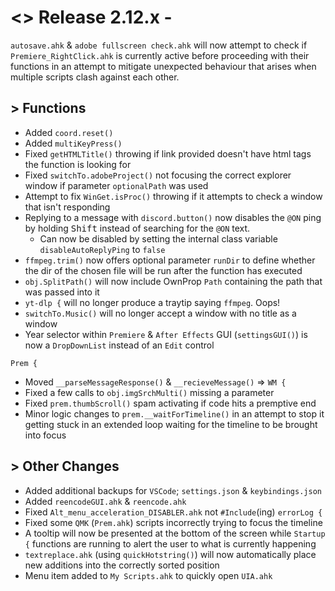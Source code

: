 # <> Release 2.12.x - 
`autosave.ahk` & `adobe fullscreen check.ahk` will now attempt to check if `Premiere_RightClick.ahk` is currently active before proceeding with their functions in an attempt to mitigate unexpected behaviour that arises when multiple scripts clash against each other.

## > Functions
- Added `coord.reset()`
- Added `multiKeyPress()`
- Fixed `getHTMLTitle()` throwing if link provided doesn't have html tags the function is looking for
- Fixed `switchTo.adobeProject()` not focusing the correct explorer window if parameter `optionalPath` was used
- Attempt to fix `WinGet.isProc()` throwing if it attempts to check a window that isn't responding
- Replying to a message with `discord.button()` now disables the `@ON` ping by holding <kbd>Shift</kbd> instead of searching for the `@ON` text.
    - Can now be disabled by setting the internal class variable `disableAutoReplyPing` to `false`
- `ffmpeg.trim()` now offers optional parameter `runDir` to define whether the dir of the chosen file will be run after the function has executed
- `obj.SplitPath()` will now include OwnProp `Path` containing the path that was passed into it
- `yt-dlp {` will no longer produce a traytip saying `ffmpeg`. Oops!
- `switchTo.Music()` will no longer accept a window with no title as a window
- Year selector within `Premiere` & `After Effects` GUI (`settingsGUI()`) is now a `DropDownList` instead of an `Edit` control

`Prem {`
- Moved `__parseMessageResponse()` & `__recieveMessage()` => `WM {`
- Fixed a few calls to `obj.imgSrchMulti()` missing a parameter
- Fixed `prem.thumbScroll()` spam activating if code hits a premptive end
- Minor logic changes to `prem.__waitForTimeline()` in an attempt to stop it getting stuck in an extended loop waiting for the timeline to be brought into focus

## > Other Changes
- Added additional backups for `VSCode`; `settings.json` & `keybindings.json`
- Added `reencodeGUI.ahk` & `reencode.ahk`
- Fixed `Alt_menu_acceleration_DISABLER.ahk` not `#Include`(ing) `errorLog {`
- Fixed some `QMK` (`Prem.ahk`) scripts incorrectly trying to focus the timeline
- A tooltip will now be presented at the bottom of the screen while `Startup {` functions are running to alert the user to what is currently happening
- `textreplace.ahk` (using `quickHotstring()`) will now automatically place new additions into the correctly sorted position
- Menu item added to `My Scripts.ahk` to quickly open `UIA.ahk`